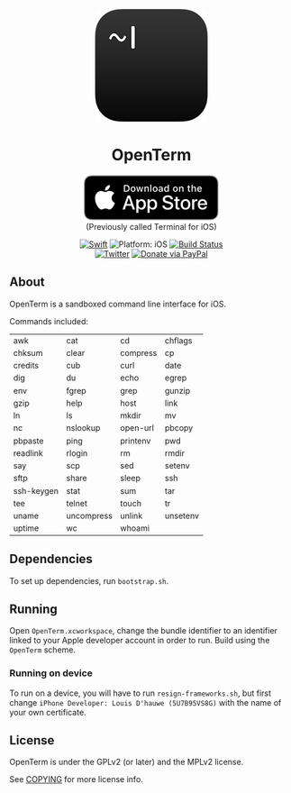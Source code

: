 <p align="center">
<img src="readme-resources/hero.png" alt="Terminal for iOS">
</p>

<h1 align="center">OpenTerm</h1>

<p align="center">
<a href="https://itunes.apple.com/app/terminal/id1323205755?mt=8&at=1010lII4"><img src="readme-resources/app_store_badge.svg" alt="Download on the App Store"/></a>
<br><span align="center">(Previously called Terminal for iOS)</span>

</p>

<p align="center">
<a href="https://developer.apple.com/swift/"><img src="https://img.shields.io/badge/Swift-4.1-orange.svg?style=flat" alt="Swift"/></a>

<img src="https://img.shields.io/badge/Platform-iOS%2011.0+-lightgrey.svg" alt="Platform: iOS">
<a href="https://travis-ci.org/louisdh/openterm"><img src="https://travis-ci.org/louisdh/openterm.svg?branch=master" alt="Build Status"/></a>
<br>
<a href="http://twitter.com/LouisDhauwe"><img src="https://img.shields.io/badge/Twitter-@LouisDhauwe-blue.svg?style=flat" alt="Twitter"/></a>
<a href="https://paypal.me/louisdhauwe"><img src="https://img.shields.io/badge/Donate-PayPal-green.svg?style=flat" alt="Donate via PayPal"/></a>
</p>

## About
OpenTerm is a sandboxed command line interface for iOS. 


Commands included:

|            |            |            |            |
| ---------- | ---------- | ---------- | ---------- |
| awk        | cat        | cd         | chflags    |
| chksum     | clear      | compress   | cp         |
| credits    | cub        | curl       | date       |
| dig        | du         | echo       | egrep      |
| env        | fgrep      | grep       | gunzip     |
| gzip       | help       | host       | link       |
| ln         | ls         | mkdir      | mv         |
| nc         | nslookup   | open-url   | pbcopy     |
| pbpaste    | ping       | printenv   | pwd        |
| readlink   | rlogin     | rm         | rmdir      |
| say        | scp        | sed        | setenv     |
| sftp       | share      | sleep      | ssh        |
| ssh-keygen | stat       | sum        | tar        |
| tee        | telnet     | touch      | tr         |
| uname      | uncompress | unlink     | unsetenv   |
| uptime     | wc         | whoami     |            |

## Dependencies
To set up dependencies, run `bootstrap.sh`.

## Running
Open `OpenTerm.xcworkspace`, change the bundle identifier to an identifier linked to your Apple developer account in order to run. Build using the `OpenTerm` scheme. 

### Running on device
To run on a device, you will have to run `resign-frameworks.sh`, but first change `iPhone Developer: Louis D'hauwe (5U7B95VS8G)` with the name of your own certificate. 

## License

OpenTerm is under the GPLv2 (or later) and the MPLv2 license.

See [COPYING](./COPYING) for more license info.
